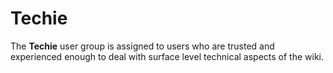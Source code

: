 # Techie

The **Techie** user group is assigned to users who are trusted and experienced enough to deal with surface level technical aspects of the wiki.
